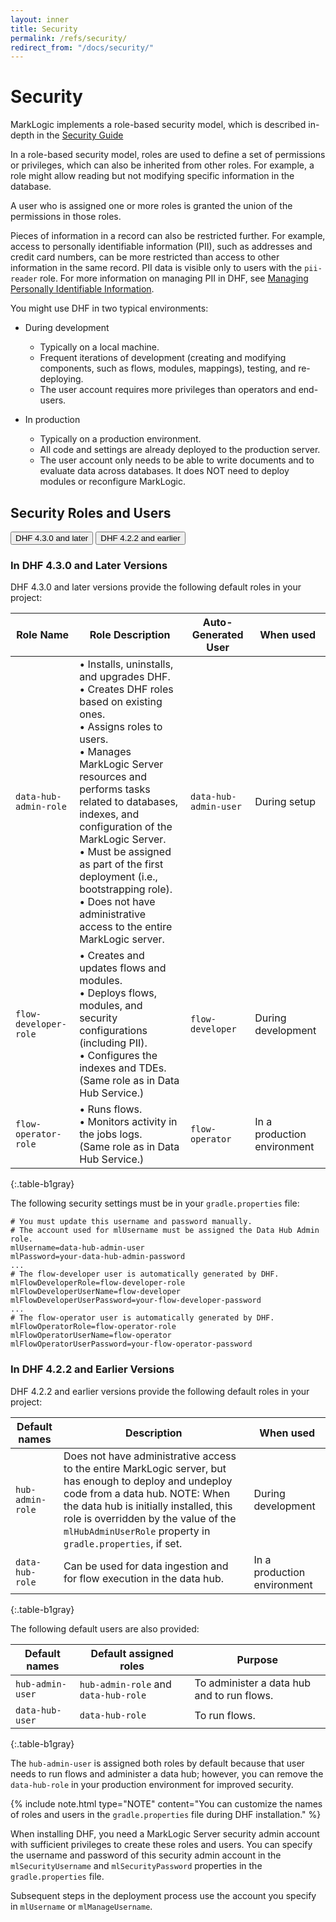 ```yaml
---
layout: inner
title: Security
permalink: /refs/security/
redirect_from: "/docs/security/"
---
```


# Security

MarkLogic implements a role-based security model, which is described in-depth in the
[Security Guide](https://docs.marklogic.com/guide/security)

In a role-based security model, roles are used to define a set of permissions or privileges, which can also be inherited from other roles. For example, a role might allow reading but not modifying specific information in the database.

A user who is assigned one or more roles is granted the union of the permissions in those roles.

Pieces of information in a record can also be restricted further. For example, access to personally identifiable information (PII), such as addresses and credit card numbers, can be more restricted than access to other information in the same record. PII data is visible only to users with the `pii-reader` role. For more information on managing PII in DHF, see [Managing Personally Identifiable Information]({{site.baseurl}}/govern/pii/).

You might use DHF in two typical environments:

  - During development

      - Typically on a local machine.
      - Frequent iterations of development (creating and modifying components, such as flows, modules, mappings), testing, and re-deploying.
      - The user account requires more privileges than operators and end-users.

  - In production

      - Typically on a production environment.
      - All code and settings are already deployed to the production server.
      - The user account only needs to be able to write documents and to evaluate data across databases. It does NOT need to deploy modules or reconfigure MarkLogic.


## Security Roles and Users

<!-- Tab links -->
<div class="tab">
  <button class="tablinks" onclick="openTab(event, 'DHF430')" id="defaultOpen">DHF 4.3.0 and later</button>
  <button class="tablinks" onclick="openTab(event, 'DHF42x')">DHF 4.2.2 and earlier</button>
</div>


<!-- Tab content -->

<div id="DHF430" class="tabcontent" markdown="1">

### In DHF 4.3.0 and Later Versions

DHF 4.3.0 and later versions provide the following default roles in your project:

  | Role Name             | Role Description | Auto-Generated User | When used |
  |-----------------------|---|---|---|
  | `data-hub-admin-role` | &#8226; Installs, uninstalls, and upgrades DHF.<br/> &#8226; Creates DHF roles based on existing ones.<br/> &#8226; Assigns roles to users.<br/> &#8226; Manages MarkLogic Server resources and performs tasks related to databases, indexes, and configuration of the MarkLogic Server.<br/> &#8226; Must be assigned as part of the first deployment (i.e., bootstrapping role).<br/> &#8226; Does not have administrative access to the entire MarkLogic server. | `data-hub-admin-user` | During setup |
  | `flow-developer-role` | &#8226; Creates and updates flows and modules.<br/> &#8226; Deploys flows, modules, and security configurations (including PII).<br/> &#8226; Configures the indexes and TDEs.<br/> (Same role as in Data Hub Service.) | `flow-developer` | During development |
  | `flow-operator-role`  | &#8226; Runs flows.<br/> &#8226; Monitors activity in the jobs logs.<br/> (Same role as in Data Hub Service.) | `flow-operator` | In a production environment |
  {:.table-b1gray}

The following security settings must be in your `gradle.properties` file:
  ```
  # You must update this username and password manually.
  # The account used for mlUsername must be assigned the Data Hub Admin role.
  mlUsername=data-hub-admin-user
  mlPassword=your-data-hub-admin-password
  ...
  # The flow-developer user is automatically generated by DHF.
  mlFlowDeveloperRole=flow-developer-role
  mlFlowDeveloperUserName=flow-developer
  mlFlowDeveloperUserPassword=your-flow-developer-password
  ...
  # The flow-operator user is automatically generated by DHF.
  mlFlowOperatorRole=flow-operator-role
  mlFlowOperatorUserName=flow-operator
  mlFlowOperatorUserPassword=your-flow-operator-password
  ```

</div>


<div id="DHF42x" class="tabcontent" markdown="1">

### In DHF 4.2.2 and Earlier Versions

DHF 4.2.2 and earlier versions provide the following default roles in your project:

  | Default names | Description | When used |
  |---|---|---|
  | `hub-admin-role` | Does not have administrative access to the entire MarkLogic server, but has enough to deploy and undeploy code from a data hub. NOTE: When the data hub is initially installed, this role is overridden by the value of the `mlHubAdminUserRole` property in `gradle.properties`, if set. | During development |
  | `data-hub-role` | Can be used for data ingestion and for flow execution in the data hub. | In a production environment |
  {:.table-b1gray}

The following default users are also provided:

  | Default names | Default assigned roles | Purpose |
  |---|---|---|
  | `hub-admin-user` | `hub-admin-role` and `data-hub-role` | To administer a data hub and to run flows. |
  | `data-hub-user` | `data-hub-role` | To run flows. |
  {:.table-b1gray}

The `hub-admin-user` is assigned both roles by default because that user needs to run flows and administer a data hub; however, you can remove the `data-hub-role` in your production environment for improved security.

{% include note.html type="NOTE" content="You can customize the names of roles and users in the `gradle.properties` file during DHF installation." %}
<!-- Exactly when? -->


When installing DHF, you need a MarkLogic Server security admin account with sufficient privileges to create these roles and users. You can specify the username and password of this security admin account in the `mlSecurityUsername` and `mlSecurityPassword` properties in the `gradle.properties` file.

Subsequent steps in the deployment process use the account you specify in `mlUsername` or `mlManageUsername`.

</div>
